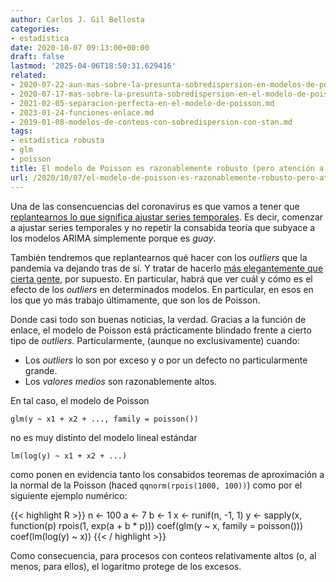 ```yaml
---
author: Carlos J. Gil Bellosta
categories:
- estadística
date: 2020-10-07 09:13:00+00:00
draft: false
lastmod: '2025-04-06T18:50:31.629416'
related:
- 2020-07-22-aun-mas-sobre-la-presunta-sobredispersion-en-modelos-de-poisson.md
- 2020-07-17-mas-sobre-la-presunta-sobredispersion-en-el-modelo-de-poisson.md
- 2021-02-05-separacion-perfecta-en-el-modelo-de-poisson.md
- 2023-01-24-funciones-enlace.md
- 2019-01-08-modelos-de-conteos-con-sobredispersion-con-stan.md
tags:
- estadística robusta
- glm
- poisson
title: El modelo de Poisson es razonablemente robusto (pero atención a lo de "razonablemente")
url: /2020/10/07/el-modelo-de-poisson-es-razonablemente-robusto-pero-atencion-a-lo-de-razonablemente/
---
```


Una de las consencuencias del coronavirus es que vamos a tener que [replantearnos lo que significa ajustar series temporales](https://datanalytics.com/2020/10/05/una-potencial-consecuencia-positiva-de-lo-del-coronavirus/). Es decir, comenzar a ajustar series temporales y no repetir la consabida teoría que subyace a los modelos ARIMA simplemente porque es _guay_.

También tendremos que replantearnos qué hacer con los _outliers_ que la pandemia va dejando tras de sí. Y tratar de hacerlo [más elegantemente que cierta gente](https://github.com/EuroMOMOnetwork/MOMO/blob/83eceff401b6d666c026eef93c1526e56a20d9c9/R/excess.R#L51), por supuesto. En particular, habrá que ver cuál y cómo es el efecto de los _outliers_ en determinados modelos. En particular, en esos en los que yo más trabajo últimamente, que son los de Poisson.

Donde casi todo son buenas noticias, la verdad. Gracias a la función de enlace, el modelo de Poisson está prácticamente blindado frente a cierto tipo de _outliers_. Particularmente, (aunque no exclusivamente) cuando:

* Los _outliers_ lo son por exceso y o por un defecto no particularmente grande.
* Los _valores medios_ son razonablemente altos.

En tal caso, el modelo de Poisson

`glm(y ~ x1 + x2 + ..., family = poisson())`

no es muy distinto del modelo lineal estándar

`lm(log(y) ~ x1 + x2 + ...)`

como ponen en evidencia tanto los consabidos teoremas de aproximación a la  normal de la Poisson (haced `qqnorm(rpois(1000, 100))`) como por el siguiente ejemplo numérico:

{{< highlight R >}}
n <- 100
a <- 7
b <- 1
x <- runif(n, -1, 1)
y <- sapply(x, function(p)
  rpois(1, exp(a +  b * p)))
coef(glm(y ~ x, family = poisson()))
coef(lm(log(y) ~ x))
{{< / highlight >}}

Como consecuencia, para procesos con conteos relativamente altos (o, al menos, para ellos), el logaritmo protege de los excesos.